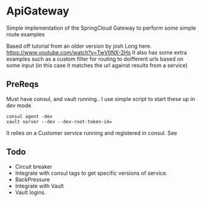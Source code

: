 # ApiGateway

Simple implementation of the SpringCloud Gateway to perform some simple route examples

Based off tutorial from an older version by josh Long here. https://www.youtube.com/watch?v=TwVtlNX-2Hs
It also has some extra examples such as a custom filter for routing to doifferent urls based on some input (in this case it matches the url against results from a service)

## PreReqs
Must have consul, and vault running.. I use simple script to start these up in dev mode
```
consul agent -dev
vault server --dev --dev-root-token-id=
```

It relies on a Customer service running and registered in consul. See 


## Todo
* Circuit breaker
* Integrate with consul tags to get specific versions of service.
 * BackPressure
 * Integrate with Vault
 * Vault logins.
 